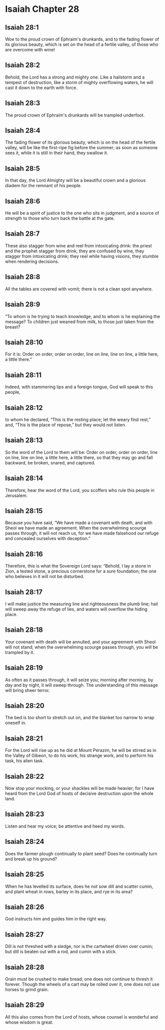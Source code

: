 # Isaiah Chapter 28

## Isaiah 28:1
Woe to the proud crown of Ephraim's drunkards, and to the fading flower of its glorious beauty, which is set on the head of a fertile valley, of those who are overcome with wine!

## Isaiah 28:2
Behold, the Lord has a strong and mighty one. Like a hailstorm and a tempest of destruction, like a storm of mighty overflowing waters, he will cast it down to the earth with force.

## Isaiah 28:3
The proud crown of Ephraim's drunkards will be trampled underfoot.

## Isaiah 28:4
The fading flower of its glorious beauty, which is on the head of the fertile valley, will be like the first-ripe fig before the summer; as soon as someone sees it, while it is still in their hand, they swallow it.

## Isaiah 28:5
In that day, the Lord Almighty will be a beautiful crown and a glorious diadem for the remnant of his people.

## Isaiah 28:6
He will be a spirit of justice to the one who sits in judgment, and a source of strength to those who turn back the battle at the gate.

## Isaiah 28:7
These also stagger from wine and reel from intoxicating drink: the priest and the prophet stagger from drink, they are confused by wine, they stagger from intoxicating drink; they reel while having visions, they stumble when rendering decisions.

## Isaiah 28:8
All the tables are covered with vomit; there is not a clean spot anywhere.

## Isaiah 28:9
“To whom is he trying to teach knowledge, and to whom is he explaining the message? To children just weaned from milk, to those just taken from the breast?

## Isaiah 28:10
For it is: Order on order, order on order, line on line, line on line, a little here, a little there.”

## Isaiah 28:11
Indeed, with stammering lips and a foreign tongue, God will speak to this people,

## Isaiah 28:12
to whom he declared, “This is the resting place; let the weary find rest,” and, “This is the place of repose,” but they would not listen.

## Isaiah 28:13
So the word of the Lord to them will be: Order on order, order on order, line on line, line on line, a little here, a little there, so that they may go and fall backward, be broken, snared, and captured.

## Isaiah 28:14
Therefore, hear the word of the Lord, you scoffers who rule this people in Jerusalem.

## Isaiah 28:15
Because you have said, “We have made a covenant with death, and with Sheol we have made an agreement. When the overwhelming scourge passes through, it will not reach us, for we have made falsehood our refuge and concealed ourselves with deception.”

## Isaiah 28:16
Therefore, this is what the Sovereign Lord says: “Behold, I lay a stone in Zion, a tested stone, a precious cornerstone for a sure foundation; the one who believes in it will not be disturbed.

## Isaiah 28:17
I will make justice the measuring line and righteousness the plumb line; hail will sweep away the refuge of lies, and waters will overflow the hiding place.

## Isaiah 28:18
Your covenant with death will be annulled, and your agreement with Sheol will not stand; when the overwhelming scourge passes through, you will be trampled by it.

## Isaiah 28:19
As often as it passes through, it will seize you; morning after morning, by day and by night, it will sweep through. The understanding of this message will bring sheer terror.

## Isaiah 28:20
The bed is too short to stretch out on, and the blanket too narrow to wrap oneself in.

## Isaiah 28:21
For the Lord will rise up as he did at Mount Perazim, he will be stirred as in the Valley of Gibeon, to do his work, his strange work, and to perform his task, his alien task.

## Isaiah 28:22
Now stop your mocking, or your shackles will be made heavier; for I have heard from the Lord God of hosts of decisive destruction upon the whole land.

## Isaiah 28:23
Listen and hear my voice; be attentive and heed my words.

## Isaiah 28:24
Does the farmer plough continually to plant seed? Does he continually turn and break up his ground?

## Isaiah 28:25
When he has levelled its surface, does he not sow dill and scatter cumin, and plant wheat in rows, barley in its place, and rye in its area?

## Isaiah 28:26
God instructs him and guides him in the right way.

## Isaiah 28:27
Dill is not threshed with a sledge, nor is the cartwheel driven over cumin; but dill is beaten out with a rod, and cumin with a stick.

## Isaiah 28:28
Grain must be crushed to make bread; one does not continue to thresh it forever. Though the wheels of a cart may be rolled over it, one does not use horses to grind grain.

## Isaiah 28:29
All this also comes from the Lord of hosts, whose counsel is wonderful and whose wisdom is great.

